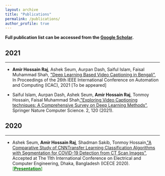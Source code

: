 ```yaml
---
layout: archive
title: "Publications"
permalink: /publications/
author_profile: true
---
```

**Full publication list can be accessed from the [Google Scholar](https://scholar.google.com/citations?user=QpmzDxsAAAAJ&hl=en).**

## 2021

---

- **Amir Hossain Raj**, Ashek Seum, Aurpan Dash, Saiful Islam, Faisal Muhammad Shah, ["Deep Learning Based  Video  Captioning  in  Bengali"](), In Proceedings of the 26th IEEE International Conference on Automation and Computing (ICAC), 2021 [To be appeared]

- Saiful Islam, Aurpan Dash, Ashek Seum, **Amir Hossain Raj**, Tonmoy Hossain, Faisal Muhammad Shah,["Exploring Video Captioning techniques:  A Comprehensive Survey on Deep Learning Methods”](https://link.springer.com/article/10.1007/s42979-021-00487-x?wt_mc=Internal.Event.1.SEM.ArticleAuthorIncrementalIssue&utm_source=ArticleAuthorIncrementalIssue&utm_medium=email&utm_content=AA_en_06082018&ArticleAuthorIncrementalIssue_20210302), Springer Nature Computer Science. 2, 120 (2021).



## 2020

---

- Ashek Seum, **Amir Hossain Raj**, Shadman Sakib, Tonmoy Hossain,["A Comparative Study of CNNTransfer Learning Classification Algorithms with Segmentation for COVID-19 Detection from CT Scan Images”](), Accepted at The 11th International Conference on Electrical and Computer Engineering, Dhaka, Bangladesh (ICECE 2020).
[<span style ="color:Green"> [**Presentation**] </span>](https://amirraj.github.io/files/ICECE20_presentation.pdf) 